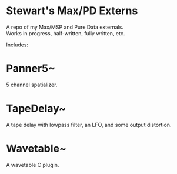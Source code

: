 # Stewart's Max/PD Externs
 A repo of my Max/MSP and Pure Data externals. <br>
 Works in progress, half-written, fully written, etc.
 
 Includes: 
 
# Panner5~
 5 channel spatializer. <br>
 
# TapeDelay~
 A tape delay with lowpass filter, an LFO, and some output distortion.  <br>
 
 # Wavetable~
  A wavetable C plugin. 
